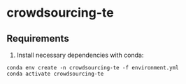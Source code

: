 # crowdsourcing-te

## Requirements

1. Install necessary dependencies with conda:

```
conda env create -n crowdsourcing-te -f environment.yml
conda activate crowdsourcing-te
```